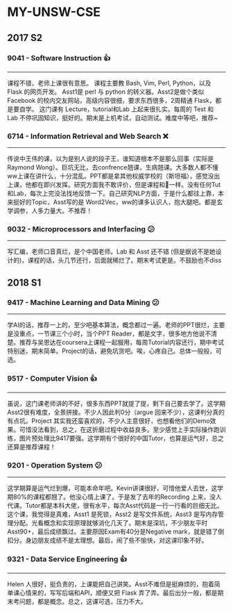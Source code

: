 # MY-UNSW-CSE
## 2017 S2

### 9041 - Software Instruction 👍
---
课程不错，老师上课很有意思。 课程主要教 Bash, Vim, Perl, Python，以及 Flask 的网页开发。 Asst1是 perl 与 python 的转义器。Asst2是做个类似 Facebook 的校内交友网站，高级内容很细，要求东西很多，2周精通 Flask，都是要自学。 这门课有 Lecture，tutorial和Lab 上起来很扎实。每周的 Test 和 Lab 不停巩固知识，挺好的。期末是上机考试，自动测试。难度中等吧，推荐~


### 6714 - Information Retrieval and Web Search ❌
---
传说中王伟的课，以为是别人说的段子王，谁知道根本不是那么回事（实际是Raymond Wong）。巨坑无比，去confrence翘课，生病翘课。大多数人都不懂ww上课在讲什么，十分混乱。PPT都是拿其他权威学校的（斯坦福），感觉没出上课，他都在即兴发挥。研究方面我不敢评价，但是课程和💩一样。没有任何Tut和Lab，每次上完没法找地反馈一下。自己研究NLP方面，于是什么都往上靠，本来挺好的Topic，Asst写的是 Word2Vec，ww的课多认识人，抱大腿吧。都是玄学调参，人多力量大。不推荐！

### 9032 - Microprocessors and Interfacing 😕
---

写汇编，老师口音真烂，是个中国老师。Lab 和 Asst 还不错 (但是据说不是她设计的)，课程的话，头几节还行，后面就稀烂了。期末考试更是。不鼓励也不diss

## 2018 S1
### 9417 - Machine Learning and Data Mining 😕
---
学AI的话，推荐一上的，至少吧基本算法，概念都过一遍。老师的PPT很烂，主要是没重点，一节课三个小时，当个PPT Reader，都是文字，很多地方他说不清楚。推荐与吴恩达在coursera上课程一起服用，每周Tutorial内容还行，期中考试特别迷，期末简单。Project的话，避免坑货吧。唉，心疼自己。总体一般般，可选。

### 9517 - Computer Vision 👍
---
虽说，这门课老师讲的不好，很多东西PPT就提了提，剩下自己要去学了。这学期Asst2很有难度，全景拼接。不少人因此判0分（argue 回来不少），这课判分真的有点坑。Project 其实我还蛮喜欢的，不少人主意很好，也想看他们的Demo效果。可惜没法看到，总之，在这折磨过程中收益良多。至少感觉上手实际操作跑训练，图片预处理比9417要强。这学期有个很好的中国Tutor，也算是运气好，总之还算是推荐课程！


### 9201 - Operation System 😕
---
这学期算是运气烂到爆，可能本命年吧。Kevin讲课很好，可惜他爱人去世，这学期80%的课程都翘了。他没心情上课了。于是发了去年的Recording 上来，没人代课。Tutor都是本科大佬，很有水平，每次Asst代码是一行一行看的巨细无比。这个课，我觉得是真难，Asst1 是死锁，Asst2 是写文件系统，Asst3 是写内存管理分配。光看概念和实现原理就够消化几天了。期末是深坑，不少朋友平时Asst90+，最后成绩飘过。主要原因Exam有40分是Negative mark，就是错了倒扣分。身边朋友成绩不是太理想。最后，闹了些不愉快，对这课印象不好。

### 9321 - Data Service Engineering 👍
---
Helen 人很好，挺负责的，上课能把自己讲笑。Asst不难但是挺麻烦的，抱着简单课心情来的，写写后端和API，顺便又把 Flask 弄了弄。最后出分一般，都是期末考问题，都是概念。总之，这课可选，压力不大。
